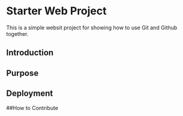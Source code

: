 # Starter Web Project

This is a simple websit project for showing 
how to use Git and Github together.

## Introduction

## Purpose

## Deployment

##How to Contribute